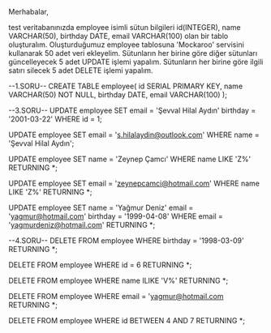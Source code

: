 Merhabalar,

test veritabanınızda employee isimli sütun bilgileri id(INTEGER), name VARCHAR(50), birthday DATE, email VARCHAR(100) olan bir tablo oluşturalım.
Oluşturduğumuz employee tablosuna 'Mockaroo' servisini kullanarak 50 adet veri ekleyelim.
Sütunların her birine göre diğer sütunları güncelleyecek 5 adet UPDATE işlemi yapalım.
Sütunların her birine göre ilgili satırı silecek 5 adet DELETE işlemi yapalım.


--1.SORU--
CREATE TABLE employee(
       id SERIAL PRIMARY KEY,
       name VARCHAR(50) NOT NULL,
       birthday DATE,
       email VARCHAR(100)
);


--3.SORU--
UPDATE employee
SET email = 'Şevval Hilal Aydın'
         birthday = '2001-03-22'
WHERE id = 1;

UPDATE employee
SET email = 's.hilalaydin@outlook.com'
WHERE name = 'Şevval Hilal Aydın';

UPDATE employee
SET name = 'Zeynep Çamcı'
WHERE name LIKE 'Z%'
RETURNING *;

UPDATE employee
SET email = 'zeynepcamci@hotmail.com'
WHERE name LIKE 'Z%'
RETURNING *;


UPDATE employee
SET name = 'Yağmur Deniz'
        email = 'yagmur@hotmail.com'
        birthday = '1999-04-08'
WHERE email = 'yagmurdeniz@hotmail.com'
RETURNING *;

--4.SORU--
DELETE FROM employee
WHERE birthday = '1998-03-09'
RETURNING *;

DELETE FROM employee
WHERE id = 6
RETURNING *;


DELETE FROM employee
WHERE name ILIKE 'V%'
RETURNING *;


DELETE FROM employee
WHERE email = 'yagmur@hotmail.com
RETURNING *;

DELETE FROM employee
WHERE id BETWEEN 4 AND 7
RETURNING *;


























